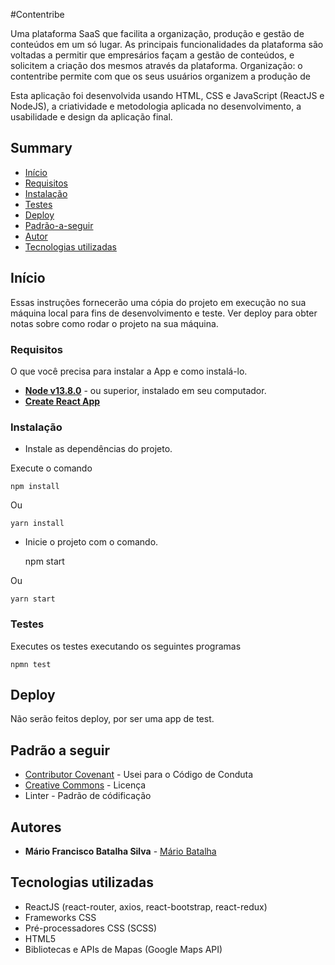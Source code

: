 #Contentribe

Uma plataforma SaaS que facilita a organização, produção e gestão de conteúdos em um só lugar.
As principais funcionalidades da plataforma são voltadas a permitir que empresários façam
a gestão de conteúdos, e solicitem a criação dos mesmos através da plataforma.
Organização: o contentribe permite com que os seus usuários organizem a produção de

Esta aplicação foi desenvolvida usando HTML, CSS e JavaScript (ReactJS e NodeJS), a criatividade e metodologia aplicada no desenvolvimento, a usabilidade e design da aplicação final.


## Summary

  - [Início](#Início)
  - [Requisitos](#Requesitos)
  - [Instalação](#Instalação)
  - [Testes](#Test)
  - [Deploy](#Deploy)
  - [Padrão-a-seguir](#Padrão-a-seguir)
  - [Autor](#Autor)
  - [Tecnologias utilizadas](#Tecnologias-utilizadas)

## Início


Essas instruções fornecerão uma cópia do projeto em execução no
sua máquina local para fins de desenvolvimento e teste. Ver deploy
para obter notas sobre como rodar o projeto na sua máquina.

### Requisitos


O que você precisa para instalar a App e como instalá-lo.

* **[Node v13.8.0](https://nodejs.org/en/)** - ou superior, instalado em seu computador.
* **[Create React App](https://github.com/facebook/create-react-app)**

### Instalação

- Instale as dependências do projeto.


Execute o comando

    npm install

Ou

    yarn install

- Inicie o projeto com o comando.
 
    npm start

Ou

    yarn start


### Testes

Executes os testes executando os seguintes programas

    npmn test


## Deploy

Não serão feitos deploy, por ser uma app de test.

## Padrão a seguir

  - [Contributor Covenant](https://www.contributor-covenant.org/) - Usei
    para o Código de Conduta
  - [Creative Commons](https://creativecommons.org/) - Licença
  - Linter - Padrão de códificação


## Autores

  - **Mário Francisco Batalha Silva**  -
    [Mário Batalha](https://github.com/MarioBatalha)


## Tecnologias utilizadas

  - ReactJS (react-router, axios, react-bootstrap, react-redux)
  - Frameworks CSS
  - Pré-processadores CSS (SCSS)
  - HTML5
  - Bibliotecas e APIs de Mapas (Google Maps API)